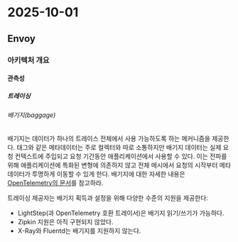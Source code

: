 # 2025-10-01

## Envoy

### 아키텍처 개요

#### 관측성

##### 트레이싱

###### 배기지(baggage)

배기지는 데이터가 하나의 트레이스 전체에서 사용 가능하도록 하는 메커니즘을 제공한다. 태그와 같은 메타데이터는 주로 컬렉터와 따로 소통하지만 배기지 데이터는 실제 요청 컨텍스트에 주입되고 요청 기간동안 애플리케이션에서 사용할 수 있다. 이는 전파를 위해 애플리케이션에 특화된 변형에 의존하지 않고 전체 메시에서 요청의 시작부터 메타데이터가 투명하게 이동할 수 있게 한다. 배기지에 대한 자세한 내용은 [OpenTelemetry의 문서][otel-baggage]를 참고하라.

트레이싱 제공자는 배기지 획득과 설정을 위해 다양한 수준의 지원을 제공한다:

* LightStep(과 OpenTelemetry 호환 트레이서)은 배기지 읽기/쓰기가 가능하다.
* Zipkin 지원은 아직 구현되지 않았다.
* X-Ray와 Fluentd는 배기지를 지원하지 않는다.

[otel-baggage]: https://opentelemetry.io/docs/concepts/signals/baggage/
